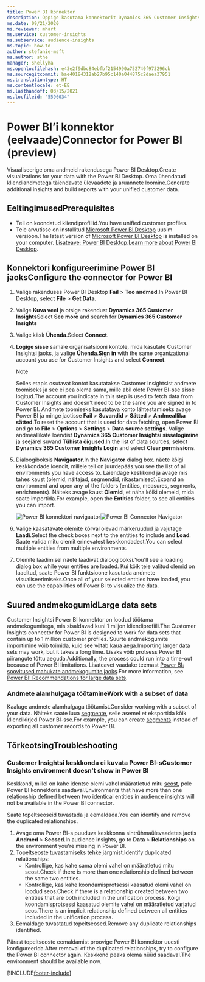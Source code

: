 ```yaml
---
title: Power BI konnektor
description: Õppige kasutama konnektorit Dynamics 365 Customer Insights Power BI-s.
ms.date: 09/21/2020
ms.reviewer: mhart
ms.service: customer-insights
ms.subservice: audience-insights
ms.topic: how-to
author: stefanie-msft
ms.author: sthe
manager: shellyha
ms.openlocfilehash: e43e2f9dbc84ebfbf2154990a752740f973296cb
ms.sourcegitcommit: bae40184312ab27b95c140a044875c2daea37951
ms.translationtype: HT
ms.contentlocale: et-EE
ms.lasthandoff: 03/15/2021
ms.locfileid: "5596034"
---
```

# <a name="connector-for-power-bi-preview"></a><span data-ttu-id="f303e-103">Power BI’i konnektor (eelvaade)</span><span class="sxs-lookup"><span data-stu-id="f303e-103">Connector for Power BI (preview)</span></span>

<span data-ttu-id="f303e-104">Visualiseerige oma andmeid rakendusega Power BI Desktop.</span><span class="sxs-lookup"><span data-stu-id="f303e-104">Create visualizations for your data with the Power BI Desktop.</span></span> <span data-ttu-id="f303e-105">Oma ühendatud kliendiandmetega täiendavate ülevaadete ja aruannete loomine.</span><span class="sxs-lookup"><span data-stu-id="f303e-105">Generate additional insights and build reports with your unified customer data.</span></span>

## <a name="prerequisites"></a><span data-ttu-id="f303e-106">Eeltingimused</span><span class="sxs-lookup"><span data-stu-id="f303e-106">Prerequisites</span></span>

- <span data-ttu-id="f303e-107">Teil on koondatud kliendiprofiilid.</span><span class="sxs-lookup"><span data-stu-id="f303e-107">You have unified customer profiles.</span></span>
- <span data-ttu-id="f303e-108">Teie arvutisse on installitud [Microsoft Power BI Desktop](https://powerbi.microsoft.com/desktop/) uusim versioon.</span><span class="sxs-lookup"><span data-stu-id="f303e-108">The latest version of [Microsoft Power BI Desktop](https://powerbi.microsoft.com/desktop/) is installed on your computer.</span></span> <span data-ttu-id="f303e-109">[Lisateave: Power BI Desktop](/power-bi/desktop-what-is-desktop).</span><span class="sxs-lookup"><span data-stu-id="f303e-109">[Learn more about Power BI Desktop](/power-bi/desktop-what-is-desktop).</span></span>

## <a name="configure-the-connector-for-power-bi"></a><span data-ttu-id="f303e-110">Konnektori konfigureerimine Power BI jaoks</span><span class="sxs-lookup"><span data-stu-id="f303e-110">Configure the connector for Power BI</span></span>

1. <span data-ttu-id="f303e-111">Valige rakenduses Power BI Desktop **Fail** > **Too andmed**.</span><span class="sxs-lookup"><span data-stu-id="f303e-111">In Power BI Desktop, select **File** > **Get Data**.</span></span>

1. <span data-ttu-id="f303e-112">Valige **Kuva veel** ja otsige rakendust **Dynamics 365 Customer Insights**</span><span class="sxs-lookup"><span data-stu-id="f303e-112">Select **See more** and search for **Dynamics 365 Customer Insights**</span></span>

1. <span data-ttu-id="f303e-113">Valige käsk **Ühenda**.</span><span class="sxs-lookup"><span data-stu-id="f303e-113">Select **Connect**.</span></span>

1. <span data-ttu-id="f303e-114">**Logige sisse** samale organisatsiooni kontole, mida kasutate Customer Insightsi jaoks, ja valige **Ühenda**.</span><span class="sxs-lookup"><span data-stu-id="f303e-114">**Sign in** with the same organizational account you use for Customer Insights and select **Connect**.</span></span>
   > [!NOTE]
   > <span data-ttu-id="f303e-115">Selles etapis osutavat kontot kasutatakse Customer Insightsist andmete toomiseks ja see ei pea olema sama, mille abil olete Power BI-sse sisse logitud.</span><span class="sxs-lookup"><span data-stu-id="f303e-115">The account you indicate in this step is used to fetch data from Customer Insights and doesn't need to be the same you are signed in to Power BI.</span></span> <span data-ttu-id="f303e-116">Andmete toomiseks kasutatava konto lähtestamiseks avage Power BI ja minge jaotisse **Fail** > **Suvandid** > **Sätted** > **Andmeallika sätted**.</span><span class="sxs-lookup"><span data-stu-id="f303e-116">To reset the account that is used for data fetching, open Power BI and go to **File** > **Options** > **Settings** > **Data source settings**.</span></span> <span data-ttu-id="f303e-117">Valige andmeallikate loendist **Dynamics 365 Customer Insightsi sisselogimine** ja seejärel suvand **Tühista õigused**.</span><span class="sxs-lookup"><span data-stu-id="f303e-117">In the list of data sources, select **Dynamics 365 Customer Insights Login** and select **Clear permissions**.</span></span>  

1. <span data-ttu-id="f303e-118">Dialoogiboksis **Navigaator**.</span><span class="sxs-lookup"><span data-stu-id="f303e-118">In the **Navigator** dialog box.</span></span> <span data-ttu-id="f303e-119">näete kõigi keskkondade loendit, millele teil on juurdepääs.</span><span class="sxs-lookup"><span data-stu-id="f303e-119">you see the list of all environments you have access to.</span></span> <span data-ttu-id="f303e-120">Laiendage keskkond ja avage mis tahes kaust (olemid, näitajad, segmendid, rikastamised).</span><span class="sxs-lookup"><span data-stu-id="f303e-120">Expand an environment and open any of the folders (entities, measures, segments, enrichments).</span></span> <span data-ttu-id="f303e-121">Näiteks avage kaust **Olemid**, et näha kõiki olemeid, mida saate importida.</span><span class="sxs-lookup"><span data-stu-id="f303e-121">For example, open the **Entities** folder, to see all entities you can import.</span></span>

   <span data-ttu-id="f303e-122">![Power BI konnektori navigaator](media/power-bi-navigator.png "Power BI konnektori navigaator")</span><span class="sxs-lookup"><span data-stu-id="f303e-122">![Power BI Connector Navigator](media/power-bi-navigator.png "Power BI Connector Navigator")</span></span>

1. <span data-ttu-id="f303e-123">Valige kaasatavate olemite kõrval olevad märkeruudud ja vajutage **Laadi**.</span><span class="sxs-lookup"><span data-stu-id="f303e-123">Select the check boxes next to the entities to include and **Load**.</span></span> <span data-ttu-id="f303e-124">Saate valida mitu olemit erinevatest keskkondadest.</span><span class="sxs-lookup"><span data-stu-id="f303e-124">You can select multiple entities from multiple environments.</span></span>

1. <span data-ttu-id="f303e-125">Olemite laadimisel näete laadivat dialoogiboksi.</span><span class="sxs-lookup"><span data-stu-id="f303e-125">You'll see a loading dialog box while your entities are loaded.</span></span> <span data-ttu-id="f303e-126">Kui kõik teie valitud olemid on laaditud, saate Power BI funktsioone kasutada andmete visualiseerimiseks.</span><span class="sxs-lookup"><span data-stu-id="f303e-126">Once all of your selected entities have loaded, you can use the capabilities of Power BI to visualize the data.</span></span>

## <a name="large-data-sets"></a><span data-ttu-id="f303e-127">Suured andmekogumid</span><span class="sxs-lookup"><span data-stu-id="f303e-127">Large data sets</span></span>

<span data-ttu-id="f303e-128">Customer Insightsi Power BI konnektor on loodud töötama andmekogumitega, mis sisaldavad kuni 1 miljon kliendiprofiili.</span><span class="sxs-lookup"><span data-stu-id="f303e-128">The Customer Insights connector for Power BI is designed to work for data sets that contain up to 1 million customer profiles.</span></span> <span data-ttu-id="f303e-129">Suurte andmekogumite importimine võib toimida, kuid see võtab kaua aega.</span><span class="sxs-lookup"><span data-stu-id="f303e-129">Importing larger data sets may work, but it takes a long time.</span></span> <span data-ttu-id="f303e-130">Lisaks võib protsess Power BI piirangute tõttu aeguda.</span><span class="sxs-lookup"><span data-stu-id="f303e-130">Additionally, the process could run into a time-out because of Power BI limitations.</span></span> <span data-ttu-id="f303e-131">Lisateavet vaadake teemast [Power BI: soovitused mahukate andmekogumite jaoks](/power-bi/admin/service-premium-what-is#large-datasets).</span><span class="sxs-lookup"><span data-stu-id="f303e-131">For more information, see [Power BI: Recommendations for large data sets](/power-bi/admin/service-premium-what-is#large-datasets).</span></span> 

### <a name="work-with-a-subset-of-data"></a><span data-ttu-id="f303e-132">Andmete alamhulgaga töötamine</span><span class="sxs-lookup"><span data-stu-id="f303e-132">Work with a subset of data</span></span>

<span data-ttu-id="f303e-133">Kaaluge andmete alamhulgaga töötamist.</span><span class="sxs-lookup"><span data-stu-id="f303e-133">Consider working with a subset of your data.</span></span> <span data-ttu-id="f303e-134">Näiteks saate luua [segmente](segments.md), selle asemel et eksportida kõik kliendikirjed Power BI-sse.</span><span class="sxs-lookup"><span data-stu-id="f303e-134">For example, you can create [segments](segments.md) instead of exporting all customer records to Power BI.</span></span>

## <a name="troubleshooting"></a><span data-ttu-id="f303e-135">Tõrkeotsing</span><span class="sxs-lookup"><span data-stu-id="f303e-135">Troubleshooting</span></span>

### <a name="customer-insights-environment-doesnt-show-in-power-bi"></a><span data-ttu-id="f303e-136">Customer Insightsi keskkonda ei kuvata Power BI-s</span><span class="sxs-lookup"><span data-stu-id="f303e-136">Customer Insights environment doesn't show in Power BI</span></span>

<span data-ttu-id="f303e-137">Keskkond, millel on kahe identse olemi vahel määratletud mitu [seost](relationships.md), pole Power BI konnektoris saadaval.</span><span class="sxs-lookup"><span data-stu-id="f303e-137">Environments that have more than one [relationship](relationships.md) defined between two identical entities in audience insights will not be available in the Power BI connector.</span></span>

<span data-ttu-id="f303e-138">Saate topeltseoseid tuvastada ja eemaldada.</span><span class="sxs-lookup"><span data-stu-id="f303e-138">You can identify and remove the duplicated relationships.</span></span>

1. <span data-ttu-id="f303e-139">Avage oma Power BI-s puuduva keskkonna sihtrühmaülevaadetes jaotis **Andmed** > **Seosed**.</span><span class="sxs-lookup"><span data-stu-id="f303e-139">In audience insights, go to **Data** > **Relationships** on the environment you're missing in Power BI.</span></span>
2. <span data-ttu-id="f303e-140">Topeltseoste tuvastamiseks tehke järgmist.</span><span class="sxs-lookup"><span data-stu-id="f303e-140">Identify duplicated relationships:</span></span>
   - <span data-ttu-id="f303e-141">Kontrollige, kas kahe sama olemi vahel on määratletud mitu seost.</span><span class="sxs-lookup"><span data-stu-id="f303e-141">Check if there is more than one relationship defined between the same two entities.</span></span>
   - <span data-ttu-id="f303e-142">Kontrollige, kas kahe koondamisprotsessi kaasatud olemi vahel on loodud seos.</span><span class="sxs-lookup"><span data-stu-id="f303e-142">Check if there is a relationship created between two entities that are both included in the unification process.</span></span> <span data-ttu-id="f303e-143">Kõigi koondamisprotsessi kaasatud olemite vahel on määratletud varjatud seos.</span><span class="sxs-lookup"><span data-stu-id="f303e-143">There is an implicit relationship defined between all entities included in the unification process.</span></span>
3. <span data-ttu-id="f303e-144">Eemaldage tuvastatud topeltseosed.</span><span class="sxs-lookup"><span data-stu-id="f303e-144">Remove any duplicate relationships identified.</span></span>

<span data-ttu-id="f303e-145">Pärast topeltseoste eemaldamist proovige Power BI konnektor uuesti konfigureerida.</span><span class="sxs-lookup"><span data-stu-id="f303e-145">After removal of the duplicated relationships, try to configure the Power BI connector again.</span></span> <span data-ttu-id="f303e-146">Keskkond peaks olema nüüd saadaval.</span><span class="sxs-lookup"><span data-stu-id="f303e-146">The environment should be available now.</span></span>

[!INCLUDE[footer-include](../includes/footer-banner.md)]